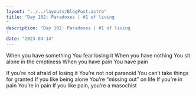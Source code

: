 ```yaml
---
layout: "../../layouts/BlogPost.astro"
title: "Day 102: Paradoxes | #1 of living
"
description: "Day 102: Paradoxes | #1 of living
"
date: "2023-04-14"
---
```


When you have something
You fear losing it
When you have nothing
You sit alone in the emptiness
When you have pain
You have pain


If you’re not afraid of losing it
You’re not not paranoid
You can’t take things for granted
If you like being alone
You’re “missing out” on life
If you’re in pain
You’re in pain
If you like pain, you’re a masochist
